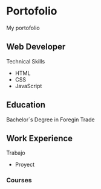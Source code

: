 # Portofolio
My portofolio
## Web Developer
 Technical Skills
 - HTML
 - CSS
 - JavaScript
   
## Education
Bachelor`s Degree in Foregin Trade

## Work Experience
Trabajo
- Proyect

### Courses
